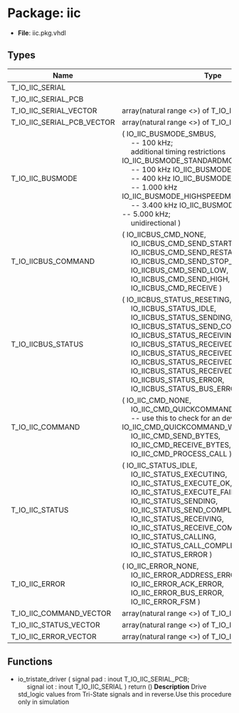 # Package: iic

- **File**: iic.pkg.vhdl
## Types

| Name                       | Type                                                                                                                                                                                                                                                                                                                                                                                                                                                                                                                                                                                                                                                                                                                        | Description                                                                                                                                                                |
| -------------------------- | --------------------------------------------------------------------------------------------------------------------------------------------------------------------------------------------------------------------------------------------------------------------------------------------------------------------------------------------------------------------------------------------------------------------------------------------------------------------------------------------------------------------------------------------------------------------------------------------------------------------------------------------------------------------------------------------------------------------------- | -------------------------------------------------------------------------------------------------------------------------------------------------------------------------- |
| T_IO_IIC_SERIAL            |                                                                                                                                                                                                                                                                                                                                                                                                                                                                                                                                                                                                                                                                                                                             |                                                                                                                                                                            |
| T_IO_IIC_SERIAL_PCB        |                                                                                                                                                                                                                                                                                                                                                                                                                                                                                                                                                                                                                                                                                                                             |                                                                                                                                                                            |
| T_IO_IIC_SERIAL_VECTOR     | array(natural range <>) of T_IO_IIC_SERIAL                                                                                                                                                                                                                                                                                                                                                                                                                                                                                                                                                                                                                                                                                  |                                                                                                                                                                            |
| T_IO_IIC_SERIAL_PCB_VECTOR | array(natural range <>) of T_IO_IIC_SERIAL_PCB                                                                                                                                                                                                                                                                                                                                                                                                                                                                                                                                                                                                                                                                              |                                                                                                                                                                            |
| T_IO_IIC_BUSMODE           | ( IO_IIC_BUSMODE_SMBUS,<br><span style="padding-left:20px">							--   100 kHz;<br><span style="padding-left:20px"> additional timing restrictions IO_IIC_BUSMODE_STANDARDMODE,<br><span style="padding-left:20px">			--   100 kHz IO_IIC_BUSMODE_FASTMODE,<br><span style="padding-left:20px">					--   400 kHz IO_IIC_BUSMODE_FASTMODEPLUS,<br><span style="padding-left:20px">			-- 1.000 kHz IO_IIC_BUSMODE_HIGHSPEEDMODE,<br><span style="padding-left:20px">			-- 3.400 kHz IO_IIC_BUSMODE_ULTRAFASTMODE			-- 5.000 kHz;<br><span style="padding-left:20px"> unidirectional )                                                                                                                                         | IICBusController========================================================================================================================================================== |
| T_IO_IICBUS_COMMAND        | ( IO_IICBUS_CMD_NONE,<br><span style="padding-left:20px"> IO_IICBUS_CMD_SEND_START_CONDITION,<br><span style="padding-left:20px"> IO_IICBUS_CMD_SEND_RESTART_CONDITION,<br><span style="padding-left:20px"> IO_IICBUS_CMD_SEND_STOP_CONDITION,<br><span style="padding-left:20px"> IO_IICBUS_CMD_SEND_LOW,<br><span style="padding-left:20px"> IO_IICBUS_CMD_SEND_HIGH,<br><span style="padding-left:20px"> IO_IICBUS_CMD_RECEIVE )                                                                                                                                                                                                                                                                                         |                                                                                                                                                                            |
| T_IO_IICBUS_STATUS         | ( IO_IICBUS_STATUS_RESETING,<br><span style="padding-left:20px"> IO_IICBUS_STATUS_IDLE,<br><span style="padding-left:20px"> IO_IICBUS_STATUS_SENDING,<br><span style="padding-left:20px"> IO_IICBUS_STATUS_SEND_COMPLETE,<br><span style="padding-left:20px"> IO_IICBUS_STATUS_RECEIVING,<br><span style="padding-left:20px"> IO_IICBUS_STATUS_RECEIVED_START_CONDITION,<br><span style="padding-left:20px"> IO_IICBUS_STATUS_RECEIVED_STOP_CONDITION,<br><span style="padding-left:20px"> IO_IICBUS_STATUS_RECEIVED_LOW,<br><span style="padding-left:20px"> IO_IICBUS_STATUS_RECEIVED_HIGH,<br><span style="padding-left:20px"> IO_IICBUS_STATUS_ERROR,<br><span style="padding-left:20px"> IO_IICBUS_STATUS_BUS_ERROR )  |                                                                                                                                                                            |
| T_IO_IIC_COMMAND           | ( IO_IIC_CMD_NONE,<br><span style="padding-left:20px"> IO_IIC_CMD_QUICKCOMMAND_READ,<br><span style="padding-left:20px">	-- use this to check for an device address IO_IIC_CMD_QUICKCOMMAND_WRITE,<br><span style="padding-left:20px"> IO_IIC_CMD_SEND_BYTES,<br><span style="padding-left:20px"> IO_IIC_CMD_RECEIVE_BYTES,<br><span style="padding-left:20px"> IO_IIC_CMD_PROCESS_CALL )                                                                                                                                                                                                                                                                                                                                   | IICController==========================================================================================================================================================    |
| T_IO_IIC_STATUS            | ( IO_IIC_STATUS_IDLE,<br><span style="padding-left:20px"> IO_IIC_STATUS_EXECUTING,<br><span style="padding-left:20px"> IO_IIC_STATUS_EXECUTE_OK,<br><span style="padding-left:20px"> IO_IIC_STATUS_EXECUTE_FAILED,<br><span style="padding-left:20px"> IO_IIC_STATUS_SENDING,<br><span style="padding-left:20px"> IO_IIC_STATUS_SEND_COMPLETE,<br><span style="padding-left:20px"> IO_IIC_STATUS_RECEIVING,<br><span style="padding-left:20px"> IO_IIC_STATUS_RECEIVE_COMPLETE,<br><span style="padding-left:20px"> IO_IIC_STATUS_CALLING,<br><span style="padding-left:20px"> IO_IIC_STATUS_CALL_COMPLETE,<br><span style="padding-left:20px"> IO_IIC_STATUS_ERROR )                                                       |                                                                                                                                                                            |
| T_IO_IIC_ERROR             | ( IO_IIC_ERROR_NONE,<br><span style="padding-left:20px"> IO_IIC_ERROR_ADDRESS_ERROR,<br><span style="padding-left:20px"> IO_IIC_ERROR_ACK_ERROR,<br><span style="padding-left:20px"> IO_IIC_ERROR_BUS_ERROR,<br><span style="padding-left:20px"> IO_IIC_ERROR_FSM )                                                                                                                                                                                                                                                                                                                                                                                                                                                         |                                                                                                                                                                            |
| T_IO_IIC_COMMAND_VECTOR    | array(natural range <>) of T_IO_IIC_COMMAND                                                                                                                                                                                                                                                                                                                                                                                                                                                                                                                                                                                                                                                                                 |                                                                                                                                                                            |
| T_IO_IIC_STATUS_VECTOR     | array(natural range <>) of T_IO_IIC_STATUS                                                                                                                                                                                                                                                                                                                                                                                                                                                                                                                                                                                                                                                                                  |                                                                                                                                                                            |
| T_IO_IIC_ERROR_VECTOR      | array(natural range <>) of T_IO_IIC_ERROR                                                                                                                                                                                                                                                                                                                                                                                                                                                                                                                                                                                                                                                                                   |                                                                                                                                                                            |
## Functions
- io_tristate_driver <font id="function_arguments">( signal pad  : inout T_IO_IIC_SERIAL_PCB;<br><span style="padding-left:20px"> signal iot  : inout T_IO_IIC_SERIAL ) </font> <font id="function_return">return ()</font>
**Description**
Drive std_logic values from Tri-State signals and in reverse.Use this procedure only in simulation
